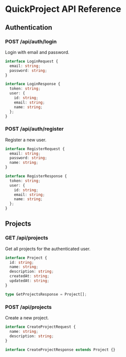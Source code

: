 # QuickProject API Reference

## Authentication

### POST /api/auth/login

Login with email and password.

```typescript
interface LoginRequest {
  email: string;
  password: string;
}

interface LoginResponse {
  token: string;
  user: {
    id: string;
    email: string;
    name: string;
  };
}
```

### POST /api/auth/register

Register a new user.

```typescript
interface RegisterRequest {
  email: string;
  password: string;
  name: string;
}

interface RegisterResponse {
  token: string;
  user: {
    id: string;
    email: string;
    name: string;
  };
}
```

## Projects

### GET /api/projects

Get all projects for the authenticated user.

```typescript
interface Project {
  id: string;
  name: string;
  description: string;
  createdAt: string;
  updatedAt: string;
}

type GetProjectsResponse = Project[];
```

### POST /api/projects

Create a new project.

```typescript
interface CreateProjectRequest {
  name: string;
  description: string;
}

interface CreateProjectResponse extends Project {}
```
